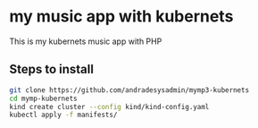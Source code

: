 # my music app with kubernets 

This is my kubernets music app with PHP

## Steps to install
```bash
git clone https://github.com/andradesysadmin/mymp3-kubernets
cd mymp-kubernets
kind create cluster --config kind/kind-config.yaml
kubectl apply -f manifests/

```
